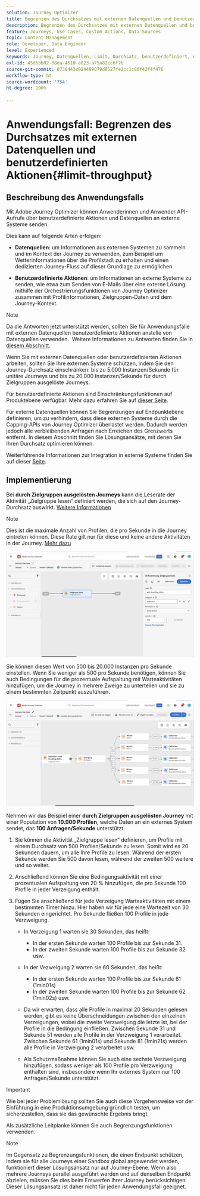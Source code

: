 ```yaml
---
solution: Journey Optimizer
title: Begrenzen des Durchsatzes mit externen Datenquellen und benutzerdefinierten Aktionen
description: Begrenzen des Durchsatzes mit externen Datenquellen und benutzerdefinierten Aktionen
feature: Journeys, Use Cases, Custom Actions, Data Sources
topic: Content Management
role: Developer, Data Engineer
level: Experienced
keywords: Journey, Datenquellen, Limit, Durchsatz, benutzerdefiniert, Aktionen
exl-id: 45d6bb82-88ea-4510-a023-a75a82cc6f7b
source-git-commit: 0738443c024499079d8527fe2cc1c80f42f4f476
workflow-type: ht
source-wordcount: '754'
ht-degree: 100%

---
```


# Anwendungsfall: Begrenzen des Durchsatzes mit externen Datenquellen und benutzerdefinierten Aktionen{#limit-throughput}

## Beschreibung des Anwendungsfalls

Mit Adobe Journey Optimizer können Anwenderinnen und Anwender API-Aufrufe über benutzerdefinierte Aktionen und Datenquellen an externe Systeme senden.

Dies kann auf folgende Arten erfolgen:

* **Datenquellen**: um Informationen aus externen Systemen zu sammeln und im Kontext der Journey zu verwenden, zum Beispiel um Wetterinformationen über die Profilstadt zu erhalten und einen dedizierten Journey-Fluss auf dieser Grundlage zu ermöglichen.

* **Benutzerdefinierte Aktionen**: um Informationen an externe Systeme zu senden, wie etwa zum Senden von E-Mails über eine externe Lösung mithilfe der Orchestrierungsfunktionen von Journey Optimizer zusammen mit Profilinformationen, Zielgruppen-Daten und dem Journey-Kontext.

>[!NOTE]
>
>Da die Antworten jetzt unterstützt werden, sollten Sie für Anwendungsfälle mit externen Datenquellen benutzerdefinierte Aktionen anstelle von Datenquellen verwenden.  Weitere Informationen zu Antworten finden Sie in [diesem Abschnitt](../action/action-response.md).

Wenn Sie mit externen Datenquellen oder benutzerdefinierten Aktionen arbeiten, sollten Sie Ihre externen Systeme schützen, indem Sie den Journey-Durchsatz einschränken: bis zu 5.000 Instanzen/Sekunde für unitäre Journeys und bis zu 20.000 Instanzen/Sekunde für durch Zielgruppen ausgelöste Journeys.

Für benutzerdefinierte Aktionen sind Einschränkungsfunktionen auf Produktebene verfügbar. Mehr dazu erfahren Sie auf [dieser Seite](../configuration/external-systems.md#capping).

Für externe Datenquellen können Sie Begrenzungen auf Endpunktebene definieren, um zu verhindern, dass diese externen Systeme durch die Capping-APIs von Journey Optimizer überlastet werden. Dadurch werden jedoch alle verbleibenden Anfragen nach Erreichen des Grenzwerts entfernt. In diesem Abschnitt finden Sie Lösungsansätze, mit denen Sie Ihren Durchsatz optimieren können.

Weiterführende Informationen zur Integration in externe Systeme finden Sie auf dieser [Seite](../configuration/external-systems.md).

## Implementierung

Bei **durch Zielgruppen ausgelösten Journeys** kann die Leserate der Aktivität „Zielgruppe lesen“ definiert werden, die sich auf den Journey-Durchsatz auswirkt. [Weitere Informationen](../building-journeys/read-audience.md)

>[!NOTE]
>
> Dies ist die maximale Anzahl von Profilen, die pro Sekunde in die Journey eintreten können. Diese Rate gilt nur für diese und keine andere Aktivitäten in der Journey. [Mehr dazu](../building-journeys/read-audience.md)


![](assets/limit-throughput-1.png)

Sie können diesen Wert von 500 bis 20.000 Instanzen pro Sekunde einstellen. Wenn Sie weniger als 500 pro Sekunde benötigen, können Sie auch Bedingungen für die prozentuale Aufspaltung mit Warteaktivitäten hinzufügen, um die Journey in mehrere Zweige zu unterteilen und sie zu einem bestimmten Zeitpunkt auszuführen.

![](assets/limit-throughput-2.png)

Nehmen wir das Beispiel einer **durch Zielgruppen ausgelösten Journey** mit einer Population von **10.000 Profilen**, welche Daten an ein externes System sendet, das **100 Anfragen/Sekunde** unterstützt.

1. Sie können die Aktivität „Zielgruppe lesen“ definieren, um Profile mit einem Durchsatz von 500 Profilen/Sekunde zu lesen. Somit wird es 20 Sekunden dauern, um alle Ihre Profile zu lesen. Während der ersten Sekunde werden Sie 500 davon lesen, während der zweiten 500 weitere und so weiter.

1. Anschließend können Sie eine Bedingungsaktivität mit einer prozentualen Aufspaltung von 20 % hinzufügen, die pro Sekunde 100 Profile in jeder Verzeigung enthält.

1. Fügen Sie anschließend für jede Verzeigung Warteaktivitäten mit einem bestimmten Timer hinzu. Hier haben wir für jede eine Wartezeit von 30 Sekunden eingerichtet. Pro Sekunde fließen 100 Profile in jede Verzweigung.

   * In Verzeigung 1 warten sie 30 Sekunden, das heißt:
      * In der ersten Sekunde warten 100 Profile bis zur Sekunde 31.
      * In der zweiten Sekunde warten 100 Profile bis zur Sekunde 32 usw.

   * In der Vezweigung 2 warten sie 60 Sekunden, das heißt:
      * In der ersten Sekunde warten 100 Profile bis zur Sekunde 61 (1min01s)
      * In der zweiten Sekunde warten 100 Profile bis zur Sekunde 62 (1min02s) usw.

   * Da wir erwarten, dass alle Profile in maximal 20 Sekunden gelesen werden, gibt es keine Überschneidungen zwischen den einzelnen Verzeigungen, wobei die zweite Verzweigung die letzte ist, bei der Profile in die Bedingung einfließen. Zwischen Sekunde 31 und Sekunde 51 werden alle Profile in der Verzweigung 1 verarbeitet. Zwischen Sekunde 61 (1min01s) und Sekunde 81 (1min21s) werden alle Profile in Verzweigung 2 verarbeitet usw.

   * Als Schutzmaßnahme können Sie auch eine sechste Verzweigung hinzufügen, sodass weniger als 100 Profile pro Verzweigung enthalten sind, insbesondere wenn Ihr externes System nur 100 Anfragen/Sekunde unterstützt.

>[!IMPORTANT]
>
>Wie bei jeder Problemlösung sollten Sie auch diese Vorgehensweise vor der Einführung in eine Produktionsumgebung gründlich testen, um sicherzustellen, dass sie das gewünschte Ergebnis bringt.

Als zusätzliche Leitplanke können Sie auch Begrenzungsfunktionen verwenden.

>[!NOTE]
>
>Im Gegensatz zu Begrenzungsfunktionen, die einen Endpunkt schützen, indem sie für alle Journeys einer Sandbox global angewendet werden, funktioniert dieser Lösungsansatz nur auf Journey-Ebene. Wenn also mehrere Journeys parallel ausgeführt werden und auf denselben Endpunkt abzielen, müssen Sie dies beim Entwerfen Ihrer Journey berücksichtigen. Dieser Lösungsansatz ist daher nicht für jeden Anwendungsfall geeignet.
